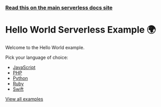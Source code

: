 <!--
title: Hello World Example
menuText: Hello World Example
description: Example of creating Hello World functions with the Serverless framework
layout: Doc
-->

<!-- DOCS-SITE-LINK:START automatically generated  -->
### [Read this on the main serverless docs site](https://www.serverless.com/framework/docs/providers/openwhisk/examples/hello-world/)
<!-- DOCS-SITE-LINK:END -->

# Hello World Serverless Example 🌍

Welcome to the Hello World example.

Pick your language of choice:

* [JavaScript](./node)
* [PHP](./php)
* [Python](./python)
* [Ruby](./ruby)
* [Swift](./swift)

[View all examples](https://www.serverless.com/framework/docs/providers/openwhisk/examples/)
